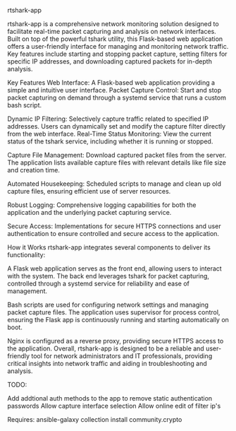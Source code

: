 rtshark-app

rtshark-app is a comprehensive network monitoring solution designed to facilitate real-time packet capturing and analysis on network interfaces. Built on top of the powerful tshark utility, this Flask-based web application offers a user-friendly interface for managing and monitoring network traffic. Key features include starting and stopping packet capture, setting filters for specific IP addresses, and downloading captured packets for in-depth analysis.

Key Features
Web Interface: A Flask-based web application providing a simple and intuitive user interface.
Packet Capture Control: Start and stop packet capturing on demand through a systemd service that runs a custom bash script.

Dynamic IP Filtering: Selectively capture traffic related to specified IP addresses. Users can dynamically set and modify the capture filter directly from the web interface.
Real-Time Status Monitoring: View the current status of the tshark service, including whether it is running or stopped.

Capture File Management: Download captured packet files from the server. The application lists available capture files with relevant details like file size and creation time.

Automated Housekeeping: Scheduled scripts to manage and clean up old capture files, ensuring efficient use of server resources.

Robust Logging: Comprehensive logging capabilities for both the application and the underlying packet capturing service.

Secure Access: Implementations for secure HTTPS connections and user authentication to ensure controlled and secure access to the application.

How it Works
rtshark-app integrates several components to deliver its functionality:

A Flask web application serves as the front end, allowing users to interact with the system.
The back end leverages tshark for packet capturing, controlled through a systemd service for reliability and ease of management.

Bash scripts are used for configuring network settings and managing packet capture files.
The application uses supervisor for process control, ensuring the Flask app is continuously running and starting automatically on boot.

Nginx is configured as a reverse proxy, providing secure HTTPS access to the application.
Overall, rtshark-app is designed to be a reliable and user-friendly tool for network administrators and IT professionals, providing critical insights into network traffic and aiding in troubleshooting and analysis.



TODO:

Add addtional auth methods to the app to remove static authentication passwords
Allow capture interface selection
Allow online edit of filter ip's


Requires:
ansible-galaxy collection install community.crypto

